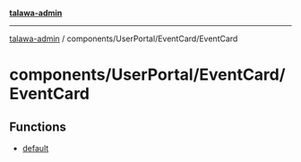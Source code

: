 [**talawa-admin**](../../../../README.md)

***

[talawa-admin](../../../../README.md) / components/UserPortal/EventCard/EventCard

# components/UserPortal/EventCard/EventCard

## Functions

- [default](functions/default.md)
